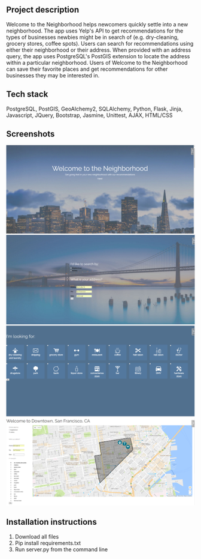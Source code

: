 ## Project description
Welcome to the Neighborhood helps newcomers quickly settle into a new neighborhood. The app uses Yelp's API to get recommendations for the types of businesses newbies might be in search of (e.g. dry-cleaning, grocery stores, coffee spots). Users can search for recommendations using either their neighborhood or their address. When provided with an address query, the app uses PostgreSQL's PostGIS extension to locate the address within a particular neighborhood. Users of Welcome to the Neighborhood can save their favorite places and get recommendations for other businesses they may be interested in.


## Tech stack
PostgreSQL, PostGIS, GeoAlchemy2, SQLAlchemy, Python, Flask,  Jinja, Javascript, JQuery, Bootstrap, Jasmine, Unittest, AJAX, HTML/CSS

 ## Screenshots
![alt text](static/img/homepage.png "Homepage")
![alt text](static/img/address-search.png "Address Search")
![alt text](static/img/service-search.png "Service Search")
![alt text](static/img/map.png "Map")


## Installation instructions
1. Download all files
2. Pip install requirements.txt
3. Run server.py from the command line